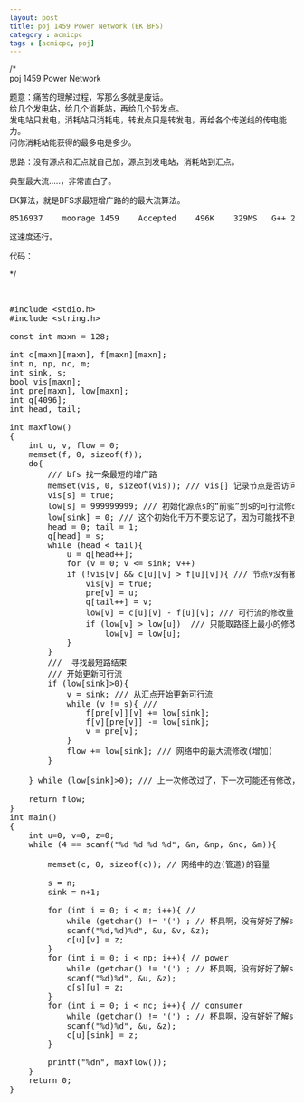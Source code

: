 ```yaml
---
layout: post
title: poj 1459 Power Network (EK BFS)
category : acmicpc
tags : [acmicpc, poj]
---
```


/*    
poj 1459 Power Network    
    
题意：痛苦的理解过程，写那么多就是废话。    
给几个发电站，给几个消耗站，再给几个转发点。    
发电站只发电，消耗站只消耗电，转发点只是转发电，再给各个传送线的传电能力。    
问你消耗站能获得的最多电是多少。    
    
思路：没有源点和汇点就自己加，源点到发电站，消耗站到汇点。    
    
典型最大流.....，非常直白了。    
    
EK算法，就是BFS求最短增广路的的最大流算法。    
<pre>8516937	moorage	1459	Accepted	496K	329MS	G++	2413B	2011-04-20 17:33:12</pre>    
这速度还行。    
    
代码：    
    
*/<!--more-->    
<pre>     
    
#include &lt;stdio.h&gt;    
#include &lt;string.h&gt;    
    
const int maxn = 128;    
    
int c[maxn][maxn], f[maxn][maxn];    
int n, np, nc, m;    
int sink, s;    
bool vis[maxn];    
int pre[maxn], low[maxn];    
int q[4096];    
int head, tail;    
    
int maxflow()    
{    
    int u, v, flow = 0;    
    memset(f, 0, sizeof(f));    
    do{    
        /// bfs 找一条最短的增广路    
        memset(vis, 0, sizeof(vis)); /// vis[] 记录节点是否访问    
        vis[s] = true;    
        low[s] = 999999999; /// 初始化源点s的“前驱”到s的可行流修改量无限大    
        low[sink] = 0; /// 这个初始化千万不要忘记了，因为可能找不到路啊    
        head = 0; tail = 1;    
        q[head] = s;    
        while (head &lt; tail){    
            u = q[head++];     
            for (v = 0; v &lt;= sink; v++)    
            if (!vis[v] &amp;&amp; c[u][v] &gt; f[u][v]){ /// 节点v没有被访问，而且当前最大可行流f可以修改    
                vis[v] = true;    
                pre[v] = u;    
                q[tail++] = v;    
                low[v] = c[u][v] - f[u][v]; /// 可行流的修改量    
                if (low[v] &gt; low[u])  /// 只能取路径上最小的修改量    
                    low[v] = low[u];    
            }    
        }    
        ///  寻找最短路结束    
        /// 开始更新可行流    
        if (low[sink]&gt;0){    
            v = sink; /// 从汇点开始更新可行流    
            while (v != s){ ///     
                f[pre[v]][v] += low[sink];    
                f[v][pre[v]] -= low[sink];    
                v = pre[v];    
            }    
            flow += low[sink]; /// 网络中的最大流修改(增加)    
        }    
    
    } while (low[sink]&gt;0); /// 上一次修改过了，下一次可能还有修改，没有修改则算法结束    
    
    return flow;    
}    
int main()    
{    
    int u=0, v=0, z=0;    
    while (4 == scanf("%d %d %d %d", &amp;n, &amp;np, &amp;nc, &amp;m)){    
    
        memset(c, 0, sizeof(c)); // 网络中的边(管道)的容量    
    
        s = n;    
        sink = n+1;    
    
        for (int i = 0; i &lt; m; i++){ //     
            while (getchar() != '(') ; // 杯具啊，没有好好了解scanf的输入啊    
            scanf("%d,%d)%d", &amp;u, &amp;v, &amp;z);    
            c[u][v] = z;    
        }    
        for (int i = 0; i &lt; np; i++){ // power    
            while (getchar() != '(') ; // 杯具啊，没有好好了解scanf的输入啊    
            scanf("%d)%d", &amp;u, &amp;z);    
            c[s][u] = z;    
        }    
        for (int i = 0; i &lt; nc; i++){ // consumer    
            while (getchar() != '(') ; // 杯具啊，没有好好了解scanf的输入啊    
            scanf("%d)%d", &amp;u, &amp;z);    
            c[u][sink] = z;    
        }    
    
        printf("%dn", maxflow());    
    }    
    return 0;    
}</pre>